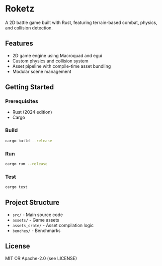 # Roketz

A 2D battle game built with Rust, featuring terrain-based combat, physics, and collision detection.

## Features
- 2D game engine using Macroquad and egui
- Custom physics and collision system
- Asset pipeline with compile-time asset bundling
- Modular scene management

## Getting Started

### Prerequisites
- Rust (2024 edition)
- Cargo

### Build
```bash
cargo build --release
```

### Run
```bash
cargo run --release
```

### Test
```bash
cargo test
```

## Project Structure
- `src/` - Main source code
- `assets/` - Game assets
- `assets_crate/` - Asset compilation logic
- `benches/` - Benchmarks

## License
MIT OR Apache-2.0 (see LICENSE)